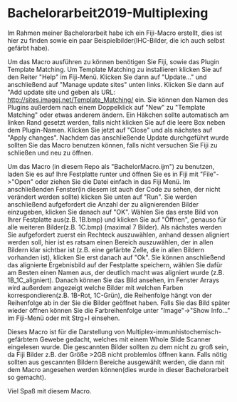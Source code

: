 # Bachelorarbeit2019-Multiplexing
Im Rahmen meiner Bachelorarbeit habe ich ein Fiji-Macro erstellt, dies ist hier zu finden sowie ein paar Beispielbilder(IHC-Bilder, die ich auch selbst gefärbt habe).

Um das Macro ausführen zu können benötigen Sie Fiji, sowie das Plugin Template Matching. 
Um Template Matching zu installieren klicken Sie auf den Reiter "Help" im Fiji-Menü. Klicken Sie dann auf "Update..." und anschließend auf "Manage update sites" unten links. Klicken Sie dann auf "Add update site und geben als URL: http://sites.imagej.net/Template_Matching/ ein. Sie können den Namen des Plugins außerdem nach einem Doppelklick auf "New" zu "Template Matching" oder etwas anderem ändern. Ein Häkchen sollte automatisch am linken Rand gesetzt werden, falls nicht klicken Sie auf die leere Box neben dem Plugin-Namen. Klicken Sie jetzt auf "Close" und als nächstes auf "Apply changes". Nachdem das anschließende Update durchgeführt wurde sollten Sie das Macro benutzen können, falls nicht versuchen Sie Fiji zu schließen und neu zu öffnen. 

Um das Macro (in diesem Repo als "BachelorMacro.ijm") zu benutzen, laden Sie es auf Ihre Festplatte runter und öffnen Sie es in Fiji mit "File"->"Open" oder ziehen Sie die Datei einfach in das Fiji Menü. Im anschließenden Fenster(in diesem ist auch der Code zu sehen, der nicht verändert werden sollte) klicken Sie unten auf "Run". Sie werden anschließend aufgefordert die Anzahl der zu alignierenden Bilder einzugeben, klicken Sie danach auf "OK". Wählen Sie das erste Bild von Ihrer Festplatte aus(z.B. 1B.bmp) und klicken Sie auf "Öffnen", genauso für alle weiteren Bilder(z.B. 1C.bmp) (maximal 7 Bilder). Als nächstes werden Sie aufgefordert zuerst ein Rechteck auszuwählen, anhand dessen aligniert werden soll, hier ist es ratsam einen Bereich auszuwählen, der in allen Bildern klar sichtbar ist (z.B. eine gefärbte Zelle, die in allen Bildern vorhanden ist), klicken Sie erst danach auf "Ok". Sie können anschließend das alignierte Ergebnisbild auf der Festplatte speichern, wählen Sie dafür am Besten einen Namen aus, der deutlich macht was aligniert wurde (z.B. 1B_1C_aligniert). Danach können Sie das Bild ansehen, im Fenster Arrays wird außerdem angezeigt welche Bilder mit welchen Farben korrespondieren(z.B. 1B-Rot, 1C-Grün), die Reihenfolge hängt von der Reihenfolge ab in der Sie die Bilder geöffnet haben. Falls Sie das Bild später wieder öffnen können Sie die Farbreihenfolge unter "Image"->"Show Info..." im Fiji-Menü oder mit Strg+I einsehen.

Dieses Macro ist für die Darstellung von Multiplex-immunhistochemisch-gefärbtem Gewebe gedacht, welches mit einem Whole Slide Scanner eingelesen wurde. Die gescannten Bilder sollten zu dem nicht zu groß sein, da Fiji Bilder z.B. der Größe >2GB nicht problemlos öffnen kann. Falls nötig sollten aus gescannten Bildern Bereiche ausgewählt werden, die dann mit dem Macro angesehen werden können(dies wurde in dieser Bachelorarbeit so gemacht).

Viel Spaß mit diesem Macro.
